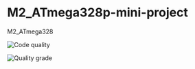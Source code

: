 # M2_ATmega328p-mini-project

M2_ATmega328

![Code quality](https://api.codiga.io/project/33117/score/svg)


![Quality grade](https://api.codiga.io/project/33117/status/svg)
